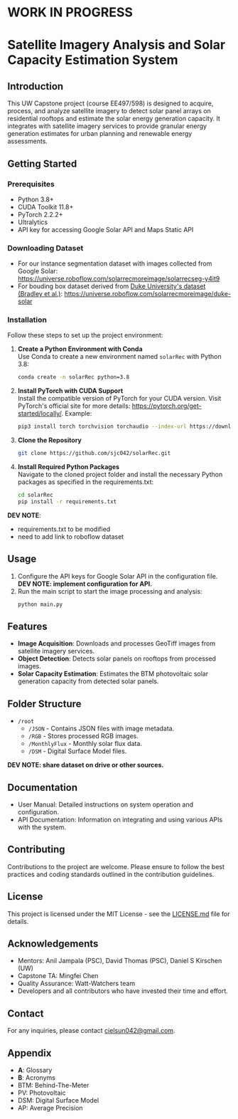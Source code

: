 # WORK IN PROGRESS
# Satellite Imagery Analysis and Solar Capacity Estimation System 

## Introduction
This UW Capstone project (course EE497/598) is designed to acquire, process, and analyze satellite imagery to detect solar panel arrays on residential rooftops and estimate the solar energy generation capacity. It integrates with satellite imagery services to provide granular energy generation estimates for urban planning and renewable energy assessments.

## Getting Started

### Prerequisites
- Python 3.8+
- CUDA Toolkit 11.8+
- PyTorch 2.2.2+
- Ultralytics
- API key for accessing Google Solar API and Maps Static API

### Downloading Dataset
- For our instance segmentation dataset with images collected from Google Solar: https://universe.roboflow.com/solarrecmoreimage/solarrecseg-y4it9
- For bouding box dataset derived from [Duke University's dataset (Bradley et al.)](http://dx.doi.org/10.6084/m9.figshare.3385780.v1): https://universe.roboflow.com/solarrecmoreimage/duke-solar

### Installation
Follow these steps to set up the project environment:

1. **Create a Python Environment with Conda**  
   Use Conda to create a new environment named `solarRec` with Python 3.8:
   ```bash
   conda create -n solarRec python=3.8
   ```
2. **Install PyTorch with CUDA Support**  
    Install the compatible version of PyTorch for your CUDA version. Visit PyTorch's official site for more details: https://pytorch.org/get-started/locally/. Example:
    ```bash
    pip3 install torch torchvision torchaudio --index-url https://download.pytorch.org/whl/cu118
    ```
3. **Clone the Repository**  
    ```bash
    git clone https://github.com/sjc042/solarRec.git
    ```
4. **Install Required Python Packages**  
Navigate to the cloned project folder and install the necessary Python packages as specified in the requirements.txt:
    ```bash
    cd solarRec
    pip install -r requirements.txt
    ```
**DEV NOTE**:  
- requirements.txt to be modified
- need to add link to roboflow dataset


## Usage
1. Configure the API keys for Google Solar API in the configuration file.
**DEV NOTE: implement configuration for API.**
2. Run the main script to start the image processing and analysis:
    ```bash
    python main.py
    ```

## Features
- **Image Acquisition**: Downloads and processes GeoTiff images from satellite imagery services.
- **Object Detection**: Detects solar panels on rooftops from processed images.
- **Solar Capacity Estimation**: Estimates the BTM photovoltaic solar generation capacity from detected solar panels.

## Folder Structure
- `/root`
    - `/JSON` - Contains JSON files with image metadata.
    - `/RGB` - Stores processed RGB images.
    - `/MonthlyFlux` - Monthly solar flux data.
    - `/DSM` - Digital Surface Model files.

**DEV NOTE: share dataset on drive or other sources.**

## Documentation
- User Manual: Detailed instructions on system operation and configuration.
- API Documentation: Information on integrating and using various APIs with the system.

## Contributing
Contributions to the project are welcome. Please ensure to follow the best practices and coding standards outlined in the contribution guidelines.

## License
This project is licensed under the MIT License - see the [LICENSE.md](LICENSE.md) file for details.

## Acknowledgements
- Mentors: Anil Jampala (PSC), David Thomas (PSC), Daniel S Kirschen (UW)
- Capstone TA: Mingfei Chen
- Quality Assurance: Watt-Watchers team
- Developers and all contributors who have invested their time and effort.

## Contact
For any inquiries, please contact [cielsun042@gmail.com](mailto:cielsun042@gmail.com).

## Appendix
- **A**: Glossary
- **B**: Acronyms
- BTM: Behind-The-Meter
- PV: Photovoltaic
- DSM: Digital Surface Model
- AP: Average Precision
